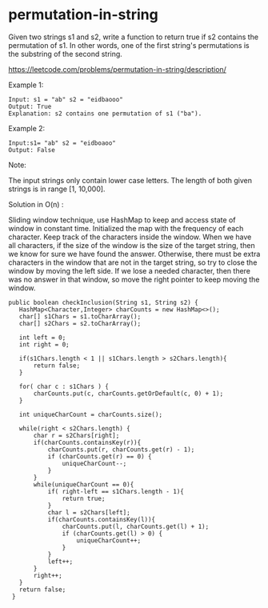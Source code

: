 # permutation-in-string
Given two strings s1 and s2, write a function to return true if s2 contains the permutation of s1. In other words, one of the first string's permutations is the substring of the second string.

https://leetcode.com/problems/permutation-in-string/description/

Example 1:
```
Input: s1 = "ab" s2 = "eidbaooo"
Output: True
Explanation: s2 contains one permutation of s1 ("ba").
```
Example 2:
```
Input:s1= "ab" s2 = "eidboaoo"
Output: False
 ```

Note:

The input strings only contain lower case letters.
The length of both given strings is in range [1, 10,000].

Solution in O(n) :

Sliding window technique, use HashMap to keep and access state of window in constant time. Initialized the map with the frequency of each character. Keep track of the characters inside the window. When we have all characters, if the size of the window is the size of the target string, then we know for sure we have found the answer. Otherwise, there must be extra characters in the window that are not in the target string, so try to close the window by moving the left side. If we lose a needed character, then there was no answer in that window, so move the right pointer to keep moving the window. 

```
public boolean checkInclusion(String s1, String s2) {
   HashMap<Character,Integer> charCounts = new HashMap<>();
   char[] s1Chars = s1.toCharArray();
   char[] s2Chars = s2.toCharArray();

   int left = 0;
   int right = 0;

   if(s1Chars.length < 1 || s1Chars.length > s2Chars.length){
       return false;
   }

   for( char c : s1Chars ) {
       charCounts.put(c, charCounts.getOrDefault(c, 0) + 1);
   }

   int uniqueCharCount = charCounts.size();

   while(right < s2Chars.length) {
       char r = s2Chars[right];
       if(charCounts.containsKey(r)){
           charCounts.put(r, charCounts.get(r) - 1);
           if (charCounts.get(r) == 0) {
               uniqueCharCount--;
           }
       }
       while(uniqueCharCount == 0){
           if( right-left == s1Chars.length - 1){
               return true;
           }
           char l = s2Chars[left];
           if(charCounts.containsKey(l)){
               charCounts.put(l, charCounts.get(l) + 1);
               if (charCounts.get(l) > 0) {
                   uniqueCharCount++;
               }
           }
           left++;
       }
       right++;
   }
   return false;
 }
```
